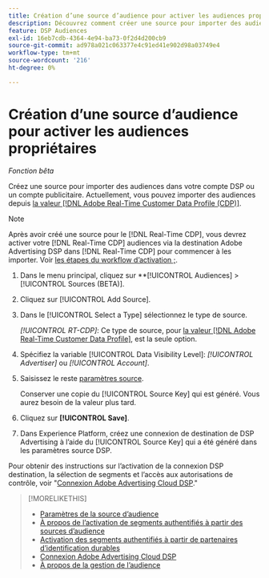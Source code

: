 ```yaml
---
title: Création d’une source d’audience pour activer les audiences propriétaires
description: Découvrez comment créer une source pour importer des audiences dans votre compte ou un compte publicitaire.
feature: DSP Audiences
exl-id: 16eb7cdb-4364-4e94-ba73-0f2d4d200cb9
source-git-commit: ad978a021c063377e4c91ed41e902d98a03749e4
workflow-type: tm+mt
source-wordcount: '216'
ht-degree: 0%

---
```


# Création d’une source d’audience pour activer les audiences propriétaires

*Fonction bêta*

<!-- Will this remain for admin users/Adobe account teams only? -->

Créez une source pour importer des audiences dans votre compte DSP ou un compte publicitaire. Actuellement, vous pouvez importer des audiences depuis [la valeur [!DNL Adobe Real-Time Customer Data Profile (CDP)]](https://experienceleague.adobe.com/docs/experience-platform/rtcdp/overview.html).

>[!NOTE]
>
>Après avoir créé une source pour le [!DNL Real-Time CDP], vous devrez activer votre [!DNL Real-Time CDP] audiences via la destination Adobe Advertising DSP dans [!DNL Real-Time CDP] pour commencer à les importer. Voir [les étapes du workflow d’activation ;](source-about.md#workflow-sources).

1. Dans le menu principal, cliquez sur **[!UICONTROL Audiences] > [!UICONTROL Sources (BETA)].

1. Cliquez sur [!UICONTROL Add Source].

1. Dans le [!UICONTROL Select a Type] sélectionnez le type de source.

   *[!UICONTROL RT-CDP]*: Ce type de source, pour [la valeur [!DNL Adobe Real-Time Customer Data Profile]](source-about.md), est la seule option.

1. Spécifiez la variable [!UICONTROL Data Visibility Level]: *[!UICONTROL Advertiser]* ou *[!UICONTROL Account]*.

1. Saisissez le reste [paramètres source](source-settings.md).

   Conserver une copie du [!UICONTROL Source Key] qui est généré. Vous aurez besoin de la valeur plus tard.

1. Cliquez sur **[!UICONTROL Save]**.

1. Dans Experience Platform, créez une connexion de destination de DSP Advertising à l’aide du [!UICONTROL Source Key] qui a été généré dans les paramètres source DSP.

Pour obtenir des instructions sur l’activation de la connexion DSP destination, la sélection de segments et l’accès aux autorisations de contrôle, voir &quot;[Connexion Adobe Advertising Cloud DSP](https://experienceleague.adobe.com/docs/experience-platform/destinations/catalog/advertising/adobe-advertising-cloud-connection.html).&quot;

>[!MORELIKETHIS]
>
>* [Paramètres de la source d’audience](source-settings.md)
>* [À propos de l’activation de segments authentifiés à partir des sources d’audience](source-about.md)
>* [Activation des segments authentifiés à partir de partenaires d’identification durables](source-durable-id.md)<!-- title?-->
>* [Connexion Adobe Advertising Cloud DSP](https://experienceleague.adobe.com/docs/experience-platform/destinations/catalog/advertising/adobe-advertising-cloud-connection.html)
>* [À propos de la gestion de l’audience](/help/dsp/audiences/audience-about.md)

